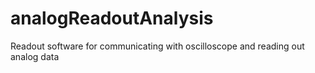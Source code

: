 # analogReadoutAnalysis

Readout software for communicating with oscilloscope and reading out analog data
